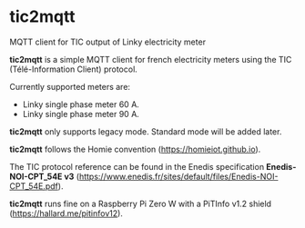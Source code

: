 # tic2mqtt
MQTT client for TIC output of Linky electricity meter

**tic2mqtt** is a simple MQTT client for french electricity meters using the TIC (Télé-Information Client) protocol.

Currently supported meters are:
- Linky single phase meter 60 A.
- Linky single phase meter 90 A.

**tic2mqtt** only supports legacy mode. Standard mode will be added later.

**tic2mqtt** follows the Homie convention (https://homieiot.github.io).

The TIC protocol reference can be found in the Enedis specification **Enedis-NOI-CPT_54E v3** (https://www.enedis.fr/sites/default/files/Enedis-NOI-CPT_54E.pdf).

**tic2mqtt** runs fine on a Raspberry Pi Zero W with a PiTInfo v1.2 shield (https://hallard.me/pitinfov12).
